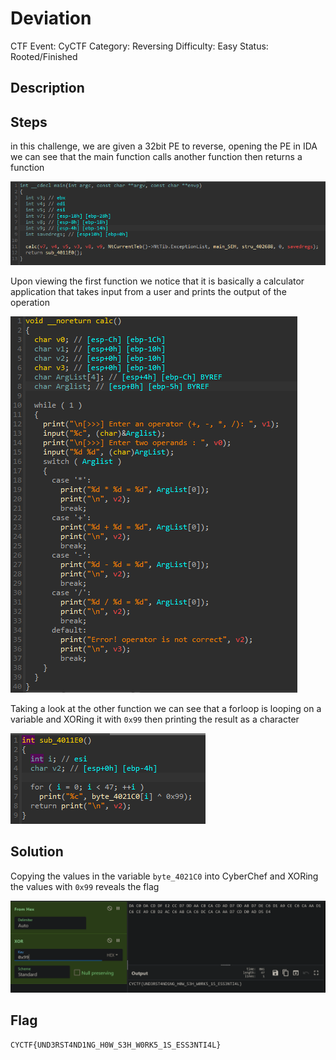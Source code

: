 <!-- @format -->

# Deviation

CTF Event: CyCTF
Category: Reversing
Difficulty: Easy
Status: Rooted/Finished

## Description

>

## Steps

in this challenge, we are given a 32bit PE to reverse, opening the PE in IDA we can see that the main function calls another function then returns a function

![Untitled](Deviation/Untitled.png)

Upon viewing the first function we notice that it is basically a calculator application that takes input from a user and prints the output of the operation

![Untitled](Deviation/Untitled%201.png)

Taking a look at the other function we can see that a forloop is looping on a variable and XORing it with `0x99` then printing the result as a character

![Untitled](Deviation/Untitled%202.png)

## Solution

Copying the values in the variable `byte_4021C0` into CyberChef and XORing the values with `0x99` reveals the flag

![Untitled](Deviation/Untitled%203.png)

## Flag

`CYCTF{UND3RST4ND1NG_H0W_S3H_W0RK5_1S_ESS3NTI4L}`
